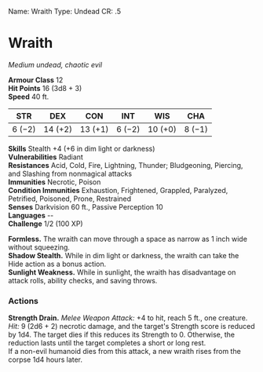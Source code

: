 Name: Wraith
Type: Undead
CR: .5

# Wraith 
_Medium undead, chaotic evil_

**Armour Class** 12    
**Hit Points** 16 (3d8 + 3)    
**Speed** 40 ft. 

| STR     | DEX     | CON     | INT     | WIS     | CHA     |
|---------|---------|---------|---------|---------|---------|
| 6 (−2)  | 14 (+2) | 13 (+1) | 6 (−2)  | 10 (+0) | 8 (−1)  |

**Skills** Stealth +4 (+6 in dim light or darkness)    
**Vulnerabilities** Radiant    
**Resistances** Acid, Cold, Fire, Lightning, Thunder; Bludgeoning, Piercing, and Slashing from nonmagical attacks    
**Immunities** Necrotic, Poison    
**Condition Immunities** Exhaustion, Frightened, Grappled, Paralyzed, Petrified, Poisoned, Prone, Restrained    
**Senses** Darkvision 60 ft., Passive Perception 10    
**Languages** --    
**Challenge** 1/2 (100 XP) 

**Formless.** The wraith can move through a space as narrow as 1 inch wide without squeezing.    
**Shadow Stealth.** While in dim light or darkness, the wraith can take the Hide action as a bonus action.    
**Sunlight Weakness.** While in sunlight, the wraith has disadvantage on attack rolls, ability checks, and saving throws. 

### Actions 
**Strength Drain.** _Melee Weapon Attack:_ +4 to hit, reach 5 ft., one creature. _Hit:_ 9 (2d6 + 2) necrotic damage, and the target's Strength score is reduced by 1d4. The target dies if this reduces its Strength to 0. Otherwise, the reduction lasts until the target completes a short or long rest.    
If a non-evil humanoid dies from this attack, a new wraith rises from the corpse 1d4 hours later.